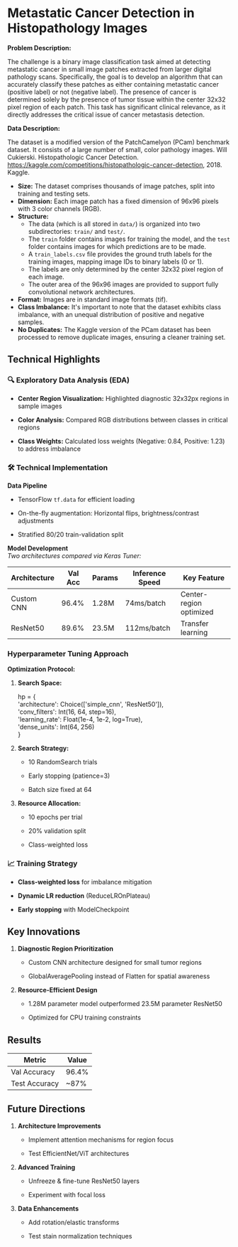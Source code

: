 Metastatic Cancer Detection in Histopathology Images
====================================================

**Problem Description:**

The challenge is a binary image classification task aimed at detecting metastatic cancer in small image patches extracted from larger digital pathology scans. Specifically, the goal is to develop an algorithm that can accurately classify these patches as either containing metastatic cancer (positive label) or not (negative label). The presence of cancer is determined solely by the presence of tumor tissue within the center 32x32 pixel region of each patch. This task has significant clinical relevance, as it directly addresses the critical issue of cancer metastasis detection.

**Data Description:**

The dataset is a modified version of the PatchCamelyon (PCam) benchmark dataset. It consists of a large number of small, color pathology images. Will Cukierski. Histopathologic Cancer Detection. <https://kaggle.com/competitions/histopathologic-cancer-detection>, 2018. Kaggle.

-   **Size:** The dataset comprises thousands of image patches, split into training and testing sets.
-   **Dimension:** Each image patch has a fixed dimension of 96x96 pixels with 3 color channels (RGB).
-   **Structure:**
    -   The data (which is all stored in `data/`) is organized into two subdirectories: `train/` and `test/`.
    -   The `train` folder contains images for training the model, and the `test` folder contains images for which predictions are to be made.
    -   A `train_labels.csv` file provides the ground truth labels for the training images, mapping image IDs to binary labels (0 or 1).
    -   The labels are only determined by the center 32x32 pixel region of each image.
    -   The outer area of the 96x96 images are provided to support fully convolutional network architectures.
-   **Format:** Images are in standard image formats (tif).
-   **Class Imbalance:** It's important to note that the dataset exhibits class imbalance, with an unequal distribution of positive and negative samples.
-   **No Duplicates:** The Kaggle version of the PCam dataset has been processed to remove duplicate images, ensuring a cleaner training set.

Technical Highlights
--------------------

### 🔍 Exploratory Data Analysis (EDA)

-   **Center Region Visualization:** Highlighted diagnostic 32x32px regions in sample images

-   **Color Analysis:** Compared RGB distributions between classes in critical regions

-   **Class Weights:** Calculated loss weights (Negative: 0.84, Positive: 1.23) to address imbalance

### 🛠 Technical Implementation

**Data Pipeline**

-   TensorFlow `tf.data` for efficient loading

-   On-the-fly augmentation: Horizontal flips, brightness/contrast adjustments

-   Stratified 80/20 train-validation split

**Model Development**\
*Two architectures compared via Keras Tuner:*

| Architecture | Val Acc | Params | Inference Speed | Key Feature |
| --- | --- | --- | --- | --- |
| Custom CNN | 96.4% | 1.28M | 74ms/batch | Center-region optimized |
| ResNet50 | 89.6% | 23.5M | 112ms/batch | Transfer learning |

### Hyperparameter Tuning Approach

**Optimization Protocol:**

1.  **Search Space:**

    hp = {\
    'architecture': Choice(['simple_cnn', 'ResNet50']),\
    'conv_filters': Int(16, 64, step=16),\
    'learning_rate': Float(1e-4, 1e-2, log=True),\
    'dense_units': Int(64, 256)\
    }

2.  **Search Strategy:**

    -   10 RandomSearch trials

    -   Early stopping (patience=3)

    -   Batch size fixed at 64

3.  **Resource Allocation:**

    -   10 epochs per trial

    -   20% validation split

    -   Class-weighted loss
  
  ### 📈 Training Strategy

-   **Class-weighted loss** for imbalance mitigation

-   **Dynamic LR reduction** (ReduceLROnPlateau)

-   **Early stopping** with ModelCheckpoint

Key Innovations
---------------

1.  **Diagnostic Region Prioritization**

    -   Custom CNN architecture designed for small tumor regions

    -   GlobalAveragePooling instead of Flatten for spatial awareness

2.  **Resource-Efficient Design**

    -   1.28M parameter model outperformed 23.5M parameter ResNet50

    -   Optimized for CPU training constraints

Results
-------

| Metric | Value |
| --- | --- |
| Val Accuracy | 96.4% |
| Test Accuracy | ~87% |

Future Directions
-----------------

1.  **Architecture Improvements**

    -   Implement attention mechanisms for region focus

    -   Test EfficientNet/ViT architectures

2.  **Advanced Training**

    -   Unfreeze & fine-tune ResNet50 layers

    -   Experiment with focal loss

3.  **Data Enhancements**

    -   Add rotation/elastic transforms

    -   Test stain normalization techniques
